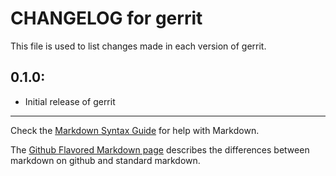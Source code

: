 # CHANGELOG for gerrit

This file is used to list changes made in each version of gerrit.

## 0.1.0:

* Initial release of gerrit

- - - 
Check the [Markdown Syntax Guide](http://daringfireball.net/projects/markdown/syntax) for help with Markdown.

The [Github Flavored Markdown page](http://github.github.com/github-flavored-markdown/) describes the differences between markdown on github and standard markdown.
